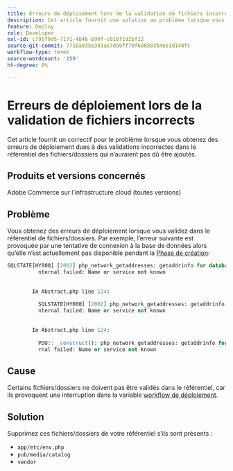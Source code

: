 ```yaml
---
title: Erreurs de déploiement lors de la validation de fichiers incorrects
description: Cet article fournit une solution au problème lorsque vous obtenez des erreurs de déploiement dues à des validations incorrectes dans le référentiel des fichiers/dossiers qui n’auraient pas dû être ajoutés.
feature: Deploy
role: Developer
exl-id: c795f9d5-7171-4846-b99f-c018f1d2bf12
source-git-commit: 7718a835e343ae7da9ff79f690503b4ee1d140fc
workflow-type: tm+mt
source-wordcount: '159'
ht-degree: 0%

---
```


# Erreurs de déploiement lors de la validation de fichiers incorrects

Cet article fournit un correctif pour le problème lorsque vous obtenez des erreurs de déploiement dues à des validations incorrectes dans le référentiel des fichiers/dossiers qui n’auraient pas dû être ajoutés.

## Produits et versions concernés

Adobe Commerce sur l’infrastructure cloud (toutes versions)

## Problème

Vous obtenez des erreurs de déploiement lorsque vous validez dans le référentiel de fichiers/dossiers. Par exemple, l’erreur suivante est provoquée par une tentative de connexion à la base de données alors qu’elle n’est actuellement pas disponible pendant la [Phase de création](https://experienceleague.adobe.com/docs/commerce-cloud-service/user-guide/develop/deploy/process.html#build-phase):

```SQL
SQLSTATE[HY000] [2002] php_network_getaddresses: getaddrinfo for database.i  
          nternal failed: Name or service not known                                    
                                                                                       
        
        In Abstract.php line 124:
                                                                                       
          SQLSTATE[HY000] [2002] php_network_getaddresses: getaddrinfo for database.i  
          nternal failed: Name or service not known                                    
                                                                                       
        
        In Abstract.php line 124:
                                                                                       
          PDO::__construct(): php_network_getaddresses: getaddrinfo for database.inte  
          rnal failed: Name or service not known       
```

## Cause

Certains fichiers/dossiers ne doivent pas être validés dans le référentiel, car ils provoquent une interruption dans la variable [workflow de déploiement](https://experienceleague.adobe.com/docs/commerce-cloud-service/user-guide/develop/deploy/process.html).

## Solution

Supprimez ces fichiers/dossiers de votre référentiel s’ils sont présents :

* `app/etc/env.php`
* `pub/media/catalog`
* `vendor`
